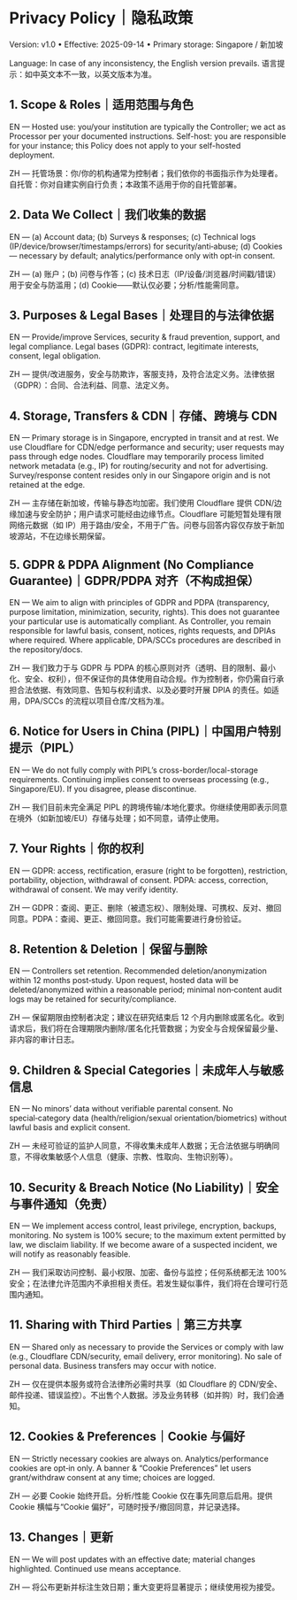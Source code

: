 # Privacy Policy｜隐私政策

Version: v1.0 • Effective: 2025-09-14 • Primary storage: Singapore / 新加坡

Language: In case of any inconsistency, the English version prevails.
语言提示：如中英文本不一致，以英文版本为准。

## 1. Scope & Roles｜适用范围与角色
EN — Hosted use: you/your institution are typically the Controller; we act as Processor per your documented instructions. Self-host: you are responsible for your instance; this Policy does not apply to your self-hosted deployment.

ZH — 托管场景：你/你的机构通常为控制者；我们依你的书面指示作为处理者。自托管：你对自建实例自行负责；本政策不适用于你的自托管部署。

## 2. Data We Collect｜我们收集的数据
EN — (a) Account data; (b) Surveys & responses; (c) Technical logs (IP/device/browser/timestamps/errors) for security/anti‑abuse; (d) Cookies — necessary by default; analytics/performance only with opt‑in consent.

ZH — (a) 账户；(b) 问卷与作答；(c) 技术日志（IP/设备/浏览器/时间戳/错误）用于安全与防滥用；(d) Cookie——默认仅必要；分析/性能需同意。

## 3. Purposes & Legal Bases｜处理目的与法律依据
EN — Provide/improve Services, security & fraud prevention, support, and legal compliance. Legal bases (GDPR): contract, legitimate interests, consent, legal obligation.

ZH — 提供/改进服务，安全与防欺诈，客服支持，及符合法定义务。法律依据（GDPR）：合同、合法利益、同意、法定义务。

## 4. Storage, Transfers & CDN｜存储、跨境与 CDN
EN — Primary storage is in Singapore, encrypted in transit and at rest. We use Cloudflare for CDN/edge performance and security; user requests may pass through edge nodes. Cloudflare may temporarily process limited network metadata (e.g., IP) for routing/security and not for advertising. Survey/response content resides only in our Singapore origin and is not retained at the edge.

ZH — 主存储在新加坡，传输与静态均加密。我们使用 Cloudflare 提供 CDN/边缘加速与安全防护；用户请求可能经由边缘节点。Cloudflare 可能短暂处理有限网络元数据（如 IP）用于路由/安全，不用于广告。问卷与回答内容仅存放于新加坡源站，不在边缘长期保留。

## 5. GDPR & PDPA Alignment (No Compliance Guarantee)｜GDPR/PDPA 对齐（不构成担保）
EN — We aim to align with principles of GDPR and PDPA (transparency, purpose limitation, minimization, security, rights). This does not guarantee your particular use is automatically compliant. As Controller, you remain responsible for lawful basis, consent, notices, rights requests, and DPIAs where required. Where applicable, DPA/SCCs procedures are described in the repository/docs.

ZH — 我们致力于与 GDPR 与 PDPA 的核心原则对齐（透明、目的限制、最小化、安全、权利），但不保证你的具体使用自动合规。作为控制者，你仍需自行承担合法依据、有效同意、告知与权利请求、以及必要时开展 DPIA 的责任。如适用，DPA/SCCs 的流程以项目仓库/文档为准。

## 6. Notice for Users in China (PIPL)｜中国用户特别提示（PIPL）
EN — We do not fully comply with PIPL’s cross-border/local-storage requirements. Continuing implies consent to overseas processing (e.g., Singapore/EU). If you disagree, please discontinue.

ZH — 我们目前未完全满足 PIPL 的跨境传输/本地化要求。你继续使用即表示同意在境外（如新加坡/EU）存储与处理；如不同意，请停止使用。

## 7. Your Rights｜你的权利
EN — GDPR: access, rectification, erasure (right to be forgotten), restriction, portability, objection, withdrawal of consent. PDPA: access, correction, withdrawal of consent. We may verify identity.

ZH — GDPR：查阅、更正、删除（被遗忘权）、限制处理、可携权、反对、撤回同意。PDPA：查阅、更正、撤回同意。我们可能需要进行身份验证。

## 8. Retention & Deletion｜保留与删除
EN — Controllers set retention. Recommended deletion/anonymization within 12 months post‑study. Upon request, hosted data will be deleted/anonymized within a reasonable period; minimal non‑content audit logs may be retained for security/compliance.

ZH — 保留期限由控制者决定；建议在研究结束后 12 个月内删除或匿名化。收到请求后，我们将在合理期限内删除/匿名化托管数据；为安全与合规保留最少量、非内容的审计日志。

## 9. Children & Special Categories｜未成年人与敏感信息
EN — No minors’ data without verifiable parental consent. No special‑category data (health/religion/sexual orientation/biometrics) without lawful basis and explicit consent.

ZH — 未经可验证的监护人同意，不得收集未成年人数据；无合法依据与明确同意，不得收集敏感个人信息（健康、宗教、性取向、生物识别等）。

## 10. Security & Breach Notice (No Liability)｜安全与事件通知（免责）
EN — We implement access control, least privilege, encryption, backups, monitoring. No system is 100% secure; to the maximum extent permitted by law, we disclaim liability. If we become aware of a suspected incident, we will notify as reasonably feasible.

ZH — 我们采取访问控制、最小权限、加密、备份与监控；任何系统都无法 100% 安全；在法律允许范围内不承担相关责任。若发生疑似事件，我们将在合理可行范围内通知。

## 11. Sharing with Third Parties｜第三方共享
EN — Shared only as necessary to provide the Services or comply with law (e.g., Cloudflare CDN/security, email delivery, error monitoring). No sale of personal data. Business transfers may occur with notice.

ZH — 仅在提供本服务或符合法律所必需时共享（如 Cloudflare 的 CDN/安全、邮件投递、错误监控）。不出售个人数据。涉及业务转移（如并购）时，我们会通知。

## 12. Cookies & Preferences｜Cookie 与偏好
EN — Strictly necessary cookies are always on. Analytics/performance cookies are opt‑in only. A banner & “Cookie Preferences” let users grant/withdraw consent at any time; choices are logged.

ZH — 必要 Cookie 始终开启。分析/性能 Cookie 仅在事先同意后启用。提供 Cookie 横幅与“Cookie 偏好”，可随时授予/撤回同意，并记录选择。

## 13. Changes｜更新
EN — We will post updates with an effective date; material changes highlighted. Continued use means acceptance.

ZH — 将公布更新并标注生效日期；重大变更将显著提示；继续使用视为接受。


